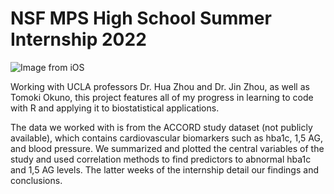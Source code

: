 # NSF MPS High School Summer Internship 2022

![Image from iOS](https://user-images.githubusercontent.com/110351617/185245075-b7c2b20d-3598-4dd6-b87c-881f2e7d0706.jpg)

Working with UCLA professors Dr. Hua Zhou and Dr. Jin Zhou, as well as Tomoki Okuno, this project features all of my progress in learning to code with R and applying it 
to biostatistical applications.

The data we worked with is from the ACCORD study dataset (not publicly available), which contains cardiovascular biomarkers such as hba1c, 1,5 AG, and blood pressure. We summarized and plotted the central variables of the study and used correlation methods to find predictors to abnormal hba1c and 1,5 AG levels. The latter weeks of the internship detail our findings and conclusions. 
